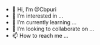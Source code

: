 - 👋 Hi, I’m @Cbpuri
- 👀 I’m interested in ...
- 🌱 I’m currently learning ...
- 💞️ I’m looking to collaborate on ...
- 📫 How to reach me ...

<!---
Cbpuri/Cbpuri is a ✨ special ✨ repository because its `README.md` (this file) appears on your GitHub profile.
You can click the Preview link to take a look at your changes.
--->

